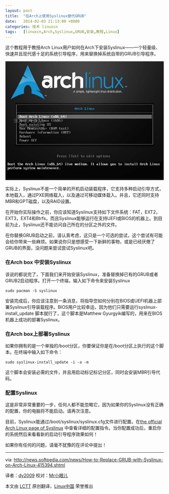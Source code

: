 ```yaml
---
layout: post
title:	"在Arch上使用Syslinux替代GRUB"
date:	2014-02-03 21:13:00 +0800 
categories:	技术 linuxcn 
tags:	[linuxcn,Arch,Syslinux,GRUB,安装,教程,Linux]
---
```



这个教程用于教授Arch Linux用户如何在Arch下安装Syslinux——一个轻量级、快速并且现代感十足的系统引导程序，用来替换掉系统自带的GRUB引导程序。


![](/Asserts/Images/album/201402/03/211310qzolgma3gqgglcmq.jpg)


实际上，Syslinux不是一个简单的开机启动装载程序，它支持多种启动引导方式，本地载入，通过PXE网络载入，以及通过可移动媒体载入。并且，它还同时支持MBR和GPT磁盘，以及RAID设置。


在开始你实际操作之前，你应该知道Syslinux支持如下文件系统：FAT，EXT2，EXT3，EXT4和Btrfs，而且Syslinux能够运行在支持UEFI或BIOS的机器上。到目前为止，Syslinux还不能访问自己所在的分区之外的文件。


在你替换GRUB启动之前，请认真考虑，这只是一个可选的尝试，这个尝试有可能会给你带来一些麻烦。如果说你只是想感受一下新鲜的事物，或是已经厌倦了GRUB的界面，没问题来尝试尝试Syslinux吧。


### 在Arch box 中安装Syslinux


该说的都说完了，下面我们来开始安装Syslinux，准备替换掉已有的GRUB或者GRUB2启动程序。打开一个终端，输入如下命令来安装Syslinux



```
sudo pacman -S syslinux

```

安装完成后，你应该注意到一条消息，将指导您如何分别在BIOS或UEFI机器上部署Syslinux引导装载程序。BIOS用户比较幸运，因为他们只需要运行syslinux-install\_update 脚本就行了，这个脚本是Matthew Gyurgyik编写的，用来在BIOS机器上成功的部署Syslinux。


### 在Arch box上部署Syslinux


如果你拥有的是一个单独的/boot分区，你要保证你是在/boot分区上执行的这个脚本。在终端中输入如下命令：



```
sudo syslinux-install_update -i -a -m

```

这个脚本会安装必需的文件，并且用启动标记标记分区，同时会安装MBR引导代码。


### 配置Syslinux


这是非常非常重要的一步，任何人都不能忽略它，因为如果你的Syslinux没有正确的配置，你的电脑将不能启动。请再次注意。


目前，Syslinux能通过/boot/syslinux/syslinux.cfg文件进行配置。在[the official Arch Linux page of Syslinux](https://wiki.archlinux.org/index.php/syslinux#Configuration) 中查看详细的配置指令。当你配置成功后，重启你的系统然后来看看新的启动引导程序效果如何！


如果你有任何的问题，请毫不犹豫的在评论中提出！




---


via: <http://news.softpedia.com/news/How-to-Replace-GRUB-with-Syslinux-on-Arch-Linux-415394.shtml>


译者：[dy2009](https://github.com/dy2009) 校对：[Mr小眼儿](http://blog.csdn.net/tinyeyeser)


本文由 [LCTT](https://github.com/LCTT/TranslateProject) 原创翻译，[Linux中国](http://linux.cn/) 荣誉推出
